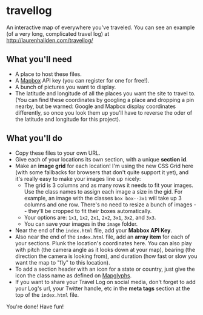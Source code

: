 # travellog
An interactive map of everywhere you've traveled. You can see an example (of a very long, complicated travel log) at http://laurenhallden.com/travellog/

## What you'll need

- A place to host these files.
- A [Mapbox](https://www.mapbox.com/) API key (you can register for one for free!).
- A bunch of pictures you want to display.
- The latitude and longitude of all the places you want the site to travel to. (You can find these coordinates by googling a place and dropping a pin nearby, but be warned: Google and Mapbox display coordinates differently, so once you look them up you'll have to reverse the oder of the latitude and longitude for this project).

## What you'll do
- Copy these files to your own URL.
- Give each of your locations its own section, with a unique **section id**.
- Make an **image grid** for each location! I'm using the new CSS Grid here (with some fallbacks for browsers that don't quite support it yet), and it's really easy to make your images line up nicely:
    - The grid is 3 columns and as many rows it needs to fit your images. Use the class names to assign each image a size in the gid. For example, an image with the classes `box box--3x1` will take up 3 columns and one row. There's no need to resize a bunch of images -- they'll be cropped to fit their boxes automatically.
    - Your options are: `1x1`, `1x2`, `2x1`, `2x2`, `3x1`, `3x2`, and `3x3`.
    - You can save your images in the `image` folder.
- Near the end of the `index.html` file, add your **Mabbox API Key**.
- Also near the end of the `index.html` file, add an **array item** for each of your sections. Plunk the location's coordinates here. You can also play with pitch (the camera angle as it looks down at your map), bearing (the direction the camera is looking from), and duration (how fast or slow you want the map to "fly" to this location).
- To add a section header with an icon for a state or country, just give the icon the class name as defined on [Mapglyphs](http://mapglyphs.com/cheatsheet).
- If you want to share your Travel Log on social media, don't forget to add your Log's url, your Twitter handle, etc in the **meta tags** section at the top of the `index.html` file.

You're done! Have fun!
